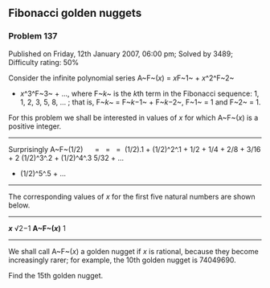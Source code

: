 Fibonacci golden nuggets
------------------------

### Problem 137

Published on Friday, 12th January 2007, 06:00 pm; Solved by 3489;
Difficulty rating: 50%

Consider the infinite polynomial series A~F~(*x*) = *x*F~1~ + *x*^2^F~2~
+ *x*^3^F~3~ + ..., where F~*k*~ is the *k*th term in the Fibonacci
sequence: 1, 1, 2, 3, 5, 8, ... ; that is, F~*k*~ = F~*k*−1~ + F~*k*−2~,
F~1~ = 1 and F~2~ = 1.

For this problem we shall be interested in values of *x* for which
A~F~(*x*) is a positive integer.

  ------------------------ ------------------------ ------------------------
  Surprisingly A~F~(1/2)                             
   =                        =                        = 
  (1/2).1 + (1/2)^2^.1 +   1/2 + 1/4 + 2/8 + 3/16 + 2
  (1/2)^3^.2 + (1/2)^4^.3  5/32 + ...               
  + (1/2)^5^.5 + ...                                
  ------------------------ ------------------------ ------------------------

The corresponding values of *x* for the first five natural numbers are
shown below.

  ------------------------------------ ------------------------------------
  ***x***                              √2−1
  **A~F~(*x*)**                        1
  ------------------------------------ ------------------------------------

We shall call A~F~(*x*) a golden nugget if *x* is rational, because they
become increasingly rarer; for example, the 10th golden nugget is
74049690.

Find the 15th golden nugget.
